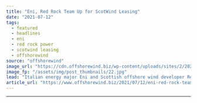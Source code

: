 ```yaml
---
title: "Eni, Red Rock Team Up for ScotWind Leasing"
date: "2021-07-12"
tags: 
  - featured
  - headlines
  - eni
  - red rock power
  - scotwind leasing
  - offshorewind
source: "offshorewind"
image_url: "https://cdn.offshorewind.biz/wp-content/uploads/sites/2/2021/06/03064115/Illustration_offshore-wind-farm_-c-Engie.jpg"
image_fp: "/assets/img/post_thumbnails/22.jpg"
lead: "Italian energy major Eni and Scottish offshore wind developer Red Rock Power have entered"
article_url: "https://www.offshorewind.biz/2021/07/12/eni-red-rock-team-up-for-scotwind-leasing/"
---
```


---
